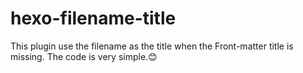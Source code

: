 # hexo-filename-title

This plugin use the filename as the title when the Front-matter title is missing. The code is very simple.😊
